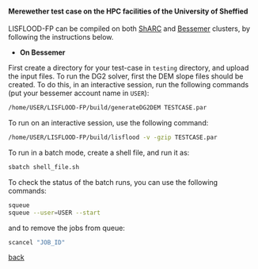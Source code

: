 #### Merewether test case on the HPC facilities of the University of Sheffied

LISFLOOD-FP can be compiled on both [ShARC](https://docs.hpc.shef.ac.uk/en/latest/sharc/index.html) and [Bessemer](https://docs.hpc.shef.ac.uk/en/latest/bessemer/index.html) clusters, by following the instructions below.

- **On Bessemer**

First create a directory for your test-case in `testing` directory, and upload the input files. To run the DG2 solver, first the DEM slope files should be created. To do this, in an interactive session, run the following commands (put your bessemer account name in `USER`):

````bash
/home/USER/LISFLOOD-FP/build/generateDG2DEM TESTCASE.par
````

To run on an interactive session, use the following command:

````bash
/home/USER/LISFLOOD-FP/build/lisflood -v -gzip TESTCASE.par
````

To run in a batch mode, create a shell file, and run it as:

````bash
sbatch shell_file.sh
````

To check the status of the batch runs, you can use the following commands:

````bash
squeue
squeue --user=USER --start
````

and to remove the jobs from queue:

````bash
scancel "JOB_ID"
````

[back](/Merewether3.md)

